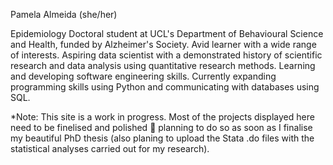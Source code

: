 Pamela Almeida (she/her)

Epidemiology Doctoral student at UCL's Department of Behavioural Science and Health, funded by Alzheimer's Society. 
Avid learner with a wide range of interests.
Aspiring data scientist with a demonstrated history of scientific research and data analysis using quantitative research methods. 
Learning and developing software engineering skills.
Currently expanding programming skills using Python and communicating with databases using SQL.

*Note: This site is a work in progress. Most of the projects displayed here need to be finelised and polished 💅 planning to do so as soon as I finalise my beautiful PhD thesis (also planing to upload the Stata .do files with the statistical analyses carried out for my research). 
